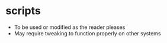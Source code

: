 # scripts

- To be used or modified as the reader pleases
- May require tweaking to function properly on other systems
